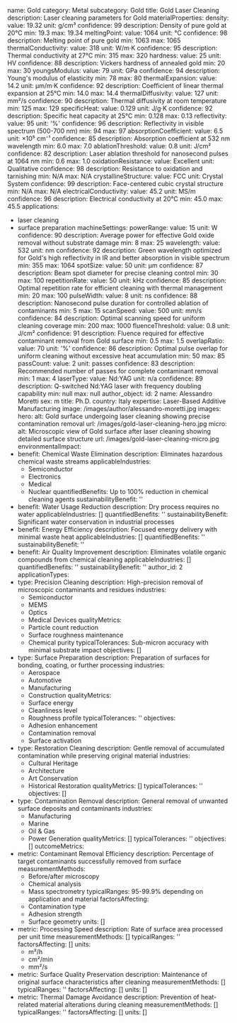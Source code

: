 name: Gold
category: Metal
subcategory: Gold
title: Gold Laser Cleaning
description: Laser cleaning parameters for Gold
materialProperties:
  density:
    value: 19.32
    unit: g/cm³
    confidence: 99
    description: Density of pure gold at 20°C
    min: 19.3
    max: 19.34
  meltingPoint:
    value: 1064
    unit: °C
    confidence: 98
    description: Melting point of pure gold
    min: 1063
    max: 1065
  thermalConductivity:
    value: 318
    unit: W/m·K
    confidence: 95
    description: Thermal conductivity at 27°C
    min: 315
    max: 320
  hardness:
    value: 25
    unit: HV
    confidence: 88
    description: Vickers hardness of annealed gold
    min: 20
    max: 30
  youngsModulus:
    value: 79
    unit: GPa
    confidence: 94
    description: Young's modulus of elasticity
    min: 78
    max: 80
  thermalExpansion:
    value: 14.2
    unit: μm/m·K
    confidence: 92
    description: Coefficient of linear thermal expansion at 25°C
    min: 14.0
    max: 14.4
  thermalDiffusivity:
    value: 127
    unit: mm²/s
    confidence: 90
    description: Thermal diffusivity at room temperature
    min: 125
    max: 129
  specificHeat:
    value: 0.129
    unit: J/g·K
    confidence: 92
    description: Specific heat capacity at 25°C
    min: 0.128
    max: 0.13
  reflectivity:
    value: 95
    unit: '%'
    confidence: 96
    description: Reflectivity in visible spectrum (500-700 nm)
    min: 94
    max: 97
  absorptionCoefficient:
    value: 6.5
    unit: ×10⁵ cm⁻¹
    confidence: 85
    description: Absorption coefficient at 532 nm wavelength
    min: 6.0
    max: 7.0
  ablationThreshold:
    value: 0.8
    unit: J/cm²
    confidence: 82
    description: Laser ablation threshold for nanosecond pulses at 1064 nm
    min: 0.6
    max: 1.0
  oxidationResistance:
    value: Excellent
    unit: Qualitative
    confidence: 98
    description: Resistance to oxidation and tarnishing
    min: N/A
    max: N/A
  crystallineStructure:
    value: FCC
    unit: Crystal System
    confidence: 99
    description: Face-centered cubic crystal structure
    min: N/A
    max: N/A
  electricalConductivity:
    value: 45.2
    unit: MS/m
    confidence: 96
    description: Electrical conductivity at 20°C
    min: 45.0
    max: 45.5
applications:
- laser cleaning
- surface preparation
machineSettings:
  powerRange:
    value: 15
    unit: W
    confidence: 90
    description: Average power for effective Gold oxide removal without substrate
      damage
    min: 8
    max: 25
  wavelength:
    value: 532
    unit: nm
    confidence: 92
    description: Green wavelength optimized for Gold's high reflectivity in IR and
      better absorption in visible spectrum
    min: 355
    max: 1064
  spotSize:
    value: 50
    unit: μm
    confidence: 87
    description: Beam spot diameter for precise cleaning control
    min: 30
    max: 100
  repetitionRate:
    value: 50
    unit: kHz
    confidence: 85
    description: Optimal repetition rate for efficient cleaning with thermal management
    min: 20
    max: 100
  pulseWidth:
    value: 8
    unit: ns
    confidence: 88
    description: Nanosecond pulse duration for controlled ablation of contaminants
    min: 5
    max: 15
  scanSpeed:
    value: 500
    unit: mm/s
    confidence: 84
    description: Optimal scanning speed for uniform cleaning coverage
    min: 200
    max: 1000
  fluenceThreshold:
    value: 0.8
    unit: J/cm²
    confidence: 91
    description: Fluence required for effective contaminant removal from Gold surface
    min: 0.5
    max: 1.5
  overlapRatio:
    value: 70
    unit: '%'
    confidence: 86
    description: Optimal pulse overlap for uniform cleaning without excessive heat
      accumulation
    min: 50
    max: 85
  passCount:
    value: 2
    unit: passes
    confidence: 83
    description: Recommended number of passes for complete contaminant removal
    min: 1
    max: 4
  laserType:
    value: Nd:YAG
    unit: n/a
    confidence: 89
    description: Q-switched Nd:YAG laser with frequency doubling capability
    min: null
    max: null
author_object:
  id: 2
  name: Alessandro Moretti
  sex: m
  title: Ph.D.
  country: Italy
  expertise: Laser-Based Additive Manufacturing
  image: /images/author/alessandro-moretti.jpg
images:
  hero:
    alt: Gold surface undergoing laser cleaning showing precise contamination removal
    url: /images/gold-laser-cleaning-hero.jpg
  micro:
    alt: Microscopic view of Gold surface after laser cleaning showing detailed surface
      structure
    url: /images/gold-laser-cleaning-micro.jpg
environmentalImpact:
- benefit: Chemical Waste Elimination
  description: Eliminates hazardous chemical waste streams
  applicableIndustries:
  - Semiconductor
  - Electronics
  - Medical
  - Nuclear
  quantifiedBenefits: Up to 100% reduction in chemical cleaning agents
  sustainabilityBenefit: ''
- benefit: Water Usage Reduction
  description: Dry process requires no water
  applicableIndustries: []
  quantifiedBenefits: ''
  sustainabilityBenefit: Significant water conservation in industrial processes
- benefit: Energy Efficiency
  description: Focused energy delivery with minimal waste heat
  applicableIndustries: []
  quantifiedBenefits: ''
  sustainabilityBenefit: ''
- benefit: Air Quality Improvement
  description: Eliminates volatile organic compounds from chemical cleaning
  applicableIndustries: []
  quantifiedBenefits: ''
  sustainabilityBenefit: ''
author_id: 2
applicationTypes:
- type: Precision Cleaning
  description: High-precision removal of microscopic contaminants and residues
  industries:
  - Semiconductor
  - MEMS
  - Optics
  - Medical Devices
  qualityMetrics:
  - Particle count reduction
  - Surface roughness maintenance
  - Chemical purity
  typicalTolerances: Sub-micron accuracy with minimal substrate impact
  objectives: []
- type: Surface Preparation
  description: Preparation of surfaces for bonding, coating, or further processing
  industries:
  - Aerospace
  - Automotive
  - Manufacturing
  - Construction
  qualityMetrics:
  - Surface energy
  - Cleanliness level
  - Roughness profile
  typicalTolerances: ''
  objectives:
  - Adhesion enhancement
  - Contamination removal
  - Surface activation
- type: Restoration Cleaning
  description: Gentle removal of accumulated contamination while preserving original
    material
  industries:
  - Cultural Heritage
  - Architecture
  - Art Conservation
  - Historical Restoration
  qualityMetrics: []
  typicalTolerances: ''
  objectives: []
- type: Contamination Removal
  description: General removal of unwanted surface deposits and contaminants
  industries:
  - Manufacturing
  - Marine
  - Oil & Gas
  - Power Generation
  qualityMetrics: []
  typicalTolerances: ''
  objectives: []
outcomeMetrics:
- metric: Contaminant Removal Efficiency
  description: Percentage of target contaminants successfully removed from surface
  measurementMethods:
  - Before/after microscopy
  - Chemical analysis
  - Mass spectrometry
  typicalRanges: 95-99.9% depending on application and material
  factorsAffecting:
  - Contamination type
  - Adhesion strength
  - Surface geometry
  units: []
- metric: Processing Speed
  description: Rate of surface area processed per unit time
  measurementMethods: []
  typicalRanges: ''
  factorsAffecting: []
  units:
  - m²/h
  - cm²/min
  - mm²/s
- metric: Surface Quality Preservation
  description: Maintenance of original surface characteristics after cleaning
  measurementMethods: []
  typicalRanges: ''
  factorsAffecting: []
  units: []
- metric: Thermal Damage Avoidance
  description: Prevention of heat-related material alterations during cleaning
  measurementMethods: []
  typicalRanges: ''
  factorsAffecting: []
  units: []

